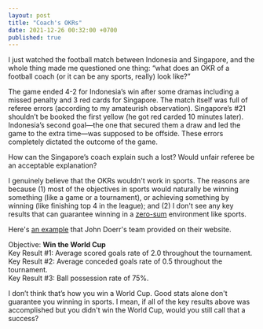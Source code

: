 ```yaml
---
layout: post
title: "Coach's OKRs"
date: 2021-12-26 00:32:00 +0700
published: true
---
```


I just watched the football match between Indonesia and Singapore, and the whole thing made me questioned one thing: “what does an OKR of a football coach (or it can be any sports, really) look like?”

The game ended 4-2 for Indonesia’s win after some dramas including a missed penalty and 3 red cards for Singapore. The match itself was full of referee errors (according to my amateurish observation). Singapore’s #21 shouldn’t be booked the first yellow (he got red carded 10 minutes later). Indonesia’s second goal—the one that secured them a draw and led the game to the extra time—was supposed to be offside. These errors completely dictated the outcome of the game.

How can the Singapore’s coach explain such a lost? Would unfair referee be an acceptable explanation? 

I genuinely believe that the OKRs wouldn't work in sports. The reasons are because (1) most of the objectives in sports would naturally be winning something (like a game or a tournament), or achieving something by winning (like finishing top 4 in the league); and (2) I don't see any key results that can guarantee winning in a [zero-sum](https://en.wikipedia.org/wiki/Zero-sum_game) environment like sports.

Here's [an example](https://www.whatmatters.com/faqs/okr-examples-and-how-to-write-them) that John Doerr's team provided on their website.

Objective: __Win the World Cup__\
Key Result #1: Average scored goals rate of 2.0 throughout the tournament.\
Key Result #2: Average conceded goals rate of 0.5 throughout the tournament.\
Key Result #3: Ball possession rate of 75%.

I don’t think that’s how you win a World Cup. Good stats alone don't guarantee you winning in sports. I mean, if all of the key results above was accomplished but you didn't win the World Cup, would you still call that a success?
